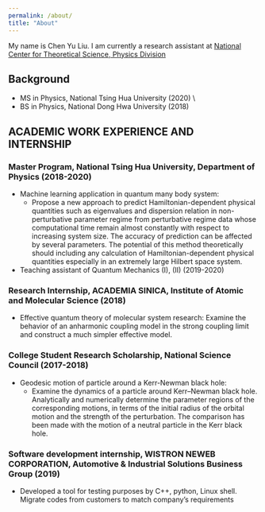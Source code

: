 ```yaml
---
permalink: /about/
title: "About"
---
```


My name is Chen Yu Liu. I am currently a research assistant at [National Center for Theoretical Science, Physics Division](http://phys.cts.nthu.edu.tw/main.php)



## Background

* MS in Physics, National Tsing Hua University (2020) \\
* BS in Physics, National Dong Hwa University (2018)

## ACADEMIC WORK EXPERIENCE AND INTERNSHIP

### Master Program, National Tsing Hua University, Department of Physics (2018-2020)
* Machine learning application in quantum many body system:
  - Propose a new approach to predict Hamiltonian-dependent physical quantities such as eigenvalues and dispersion relation in non-perturbative parameter regime from perturbative regime data whose computational time remain almost constantly with respect to increasing system size. The accuracy of prediction can be affected by several parameters. The potential of this method theoretically should including any calculation of Hamiltonian-dependent physical quantities especially in an extremely large Hilbert space system. 
* Teaching assistant of Quantum Mechanics (I), (II) (2019-2020)

### Research Internship,  ACADEMIA SINICA, Institute of  Atomic and Molecular Science (2018)                                                  		           

* Effective quantum theory of molecular system research:
Examine the behavior of an anharmonic coupling model in the strong coupling limit and construct a much simpler effective model.

### College Student Research Scholarship, National Science Council   (2017-2018)

* Geodesic motion of particle around a Kerr-Newman black hole:
  - Examine the dynamics of a particle around  Kerr–Newman black hole. Analytically and numerically determine the parameter regions of the 
corresponding motions, in terms of the initial radius of the orbital motion and the strength of the perturbation. The comparison has been made with 
the motion of a neutral particle in the Kerr black hole.

### Software development internship,  WISTRON NEWEB CORPORATION, Automotive & Industrial Solutions Business Group (2019)
* Developed a tool for testing purposes by C++, python, Linux shell.
Migrate codes from customers to match company’s requirements

